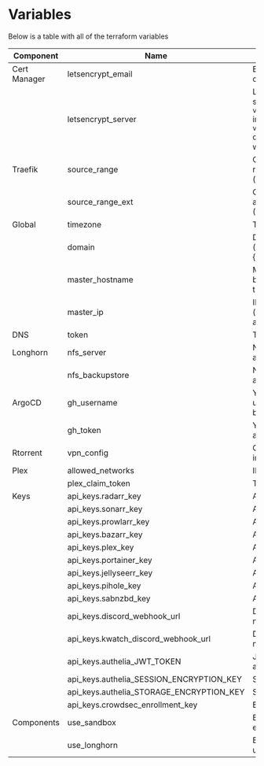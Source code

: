 # Variables

Below is a table with all of the terraform variables

   | Component    | Name                                     | Description                                                                                                                                                                                                              |
   | ------------ | ---------------------------------------- | ------------------------------------------------------------------------------------------------------------------------------------------------------------------------------------------------------------------------ |
   | Cert Manager | letsencrypt_email                        | Email associated with Let's Encrypt certification |
   |              | letsencrypt_server                       | Let's Encrypt server URL (you should use `https://acme-staging-v02.api.letsencrypt.org/directory` initially and `https://acme-v02.api.letsencrypt.org/directory` once you verify that everything is working as intended) |
   | Traefik      | source_range                             | Comma separated list of IP source range to allow for internal traffic ("192.168.1.0/24,10.42.1.0/24") |
   |              | source_range_ext                         | Comma separated list of IPs to allow for external traffic  (95.95.95.95/32,85.85.85.85/32) |
   | Global       | timezone                                 | Timezone for the pods |
   |              | domain                                   | Domain for the infrastructure (something like {your_domain}.dedyn.io) |
   |              | master_hostname                          | Master server's hostname (this will be autogenerated from ansible in the future) |
   |              | master_ip                                | IP address of the master server (this will be autogenerated from ansible in the future) |
   | DNS          | token                                    | The token you obtained [here](#managed-nodes)  |
   | Longhorn     | nfs_server                               | NFS server address (this is  autogenerated from ansible) |
   |              | nfs_backupstore                          | NFS backup storage path (this is  autogenerated from ansible) |
   | ArgoCD       | gh_username                              | Your GitHub username, ArgoCD will use this to access your repo (could be this one or a fork) |
   |              | gh_token                                 | Your GitHub token for ArgoCD authentication |
   | Rtorrent     | vpn_config                               | Configuration for VPN with rTorrent in `base64` format, obtained [here](#vpn-setup) |
   | Plex         | allowed_networks                         | IP ranges allowed to access Plex |
   |              | plex_claim_token                         | Token to claim Plex server |
   | Keys         | api_keys.radarr_key                      | API key for Radarr |
   |              | api_keys.sonarr_key                      | API key for Sonarr |
   |              | api_keys.prowlarr_key                    | API key for Prowlarr |
   |              | api_keys.bazarr_key                      | API key for Bazarr |
   |              | api_keys.plex_key                        | API key for Plex |
   |              | api_keys.portainer_key                   | API key for Portainer |
   |              | api_keys.jellyseerr_key                  | API key for Jellyseerr |
   |              | api_keys.pihole_key                      | API key for Pi-hole |
   |              | api_keys.sabnzbd_key                     | API key for SABnzbd |
   |              | api_keys.discord_webhook_url             | Discord webhook URL for notifications |
   |              | api_keys.kwatch_discord_webhook_url      | Discord webhook URL for KWatch notifications |
   |              | api_keys.authelia_JWT_TOKEN              | JWT token for Authelia authentication |
   |              | api_keys.authelia_SESSION_ENCRYPTION_KEY | Session encryption key for Authelia |
   |              | api_keys.authelia_STORAGE_ENCRYPTION_KEY | Storage encryption key for Authelia |
   |              | api_keys.crowdsec_enrollment_key         | Enrollment key for CrowdSec |
   | Components   | use_sandbox                              | Boolean to determine if sandbox environment is created |
   |              | use_longhorn                             | Boolean to determine if Longhorn is used |


